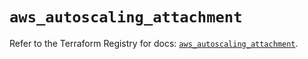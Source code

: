 # `aws_autoscaling_attachment`

Refer to the Terraform Registry for docs: [`aws_autoscaling_attachment`](https://registry.terraform.io/providers/hashicorp/aws/5.62.0/docs/resources/autoscaling_attachment).
